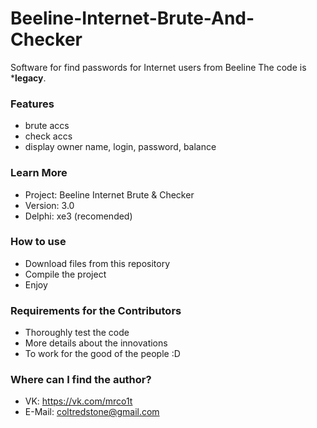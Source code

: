 # Beeline-Internet-Brute-And-Checker #

Software for find passwords for Internet users from Beeline
The code is ***legacy**.

### Features ###
* brute accs
* check accs
* display owner name, login, password, balance

### Learn More ###

* Project: Beeline Internet Brute & Checker
* Version: 3.0
* Delphi: xe3 (recomended)

### How to use ###

* Download files from this repository
* Compile the project
* Enjoy

### Requirements for the Contributors ###

* Thoroughly test the code
* More details about the innovations
* To work for the good of the people :D

### Where can I find the author? ###

* VK: https://vk.com/mrco1t
* E-Mail: coltredstone@gmail.com
